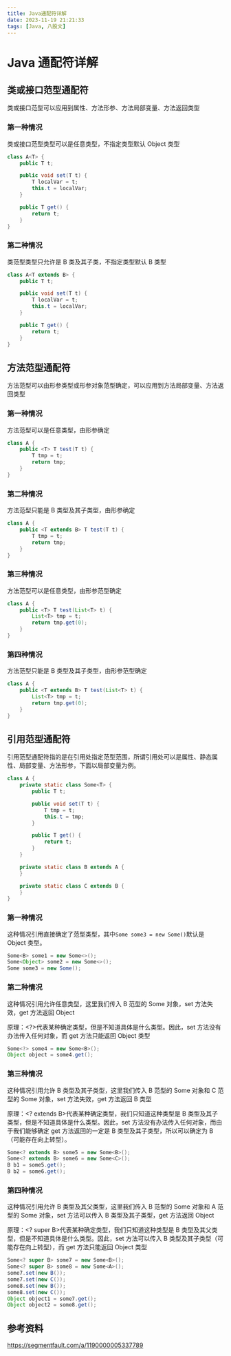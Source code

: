 ```yaml
---
title: Java通配符详解
date: 2023-11-19 21:21:33
tags: [Java, 八股文]
---
```


# Java 通配符详解

## 类或接口范型通配符

类或接口范型可以应用到属性、方法形参、方法局部变量、方法返回类型

### 第一种情况

类或接口范型类型可以是任意类型，不指定类型默认 Object 类型

```java
class A<T> {
    public T t;

    public void set(T t) {
        T localVar = t;
        this.t = localVar;
    }

    public T get() {
        return t;
    }
}
```

### 第二种情况

类范型类型只允许是 B 类及其子类，不指定类型默认 B 类型

```java
class A<T extends B> {
    public T t;

    public void set(T t) {
        T localVar = t;
        this.t = localVar;
    }

    public T get() {
        return t;
    }
}
```

## 方法范型通配符

方法范型可以由形参类型或形参对象范型确定，可以应用到方法局部变量、方法返回类型

### 第一种情况

方法范型可以是任意类型，由形参确定

```java
class A {
    public <T> T test(T t) {
        T tmp = t;
        return tmp;
    }
}
```

### 第二种情况

方法范型只能是 B 类型及其子类型，由形参确定

```java
class A {
    public <T extends B> T test(T t) {
        T tmp = t;
        return tmp;
    }
}
```

### 第三种情况

方法范型可以是任意类型，由形参范型确定

```java
class A {
    public <T> T test(List<T> t) {
        List<T> tmp = t;
        return tmp.get(0);
    }
}
```

### 第四种情况

方法范型只能是 B 类型及其子类型，由形参范型确定

```java
class A {
    public <T extends B> T test(List<T> t) {
        List<T> tmp = t;
        return tmp.get(0);
    }
}
```

## 引用范型通配符

引用范型通配符指的是在引用处指定范型范围，所谓引用处可以是属性、静态属性、局部变量、方法形参，下面以局部变量为例。

```java
class A {
    private static class Some<T> {
        public T t;

        public void set(T t) {
            T tmp = t;
            this.t = tmp;
        }

        public T get() {
            return t;
        }
    }

    private static class B extends A {
    }

    private static class C extends B {
    }
}
```

### 第一种情况

这种情况引用直接确定了范型类型，其中`Some some3 = new Some()`默认是 Object 类型。

```java
Some<B> some1 = new Some<>();
Some<Object> some2 = new Some<>();
Some some3 = new Some();
```

### 第二种情况

这种情况引用允许任意类型，这里我们传入 B 范型的 Some 对象，set 方法失效，get 方法返回 Object

原理：<?>代表某种确定类型，但是不知道具体是什么类型。因此，set 方法没有办法传入任何对象，而 get 方法只能返回 Object 类型

```java
Some<?> some4 = new Some<B>();
Object object = some4.get();
```

### 第三种情况

这种情况引用允许 B 类型及其子类型，这里我们传入 B 范型的 Some 对象和 C 范型的 Some 对象，set 方法失效，get 方法返回 B 类型

原理：<? extends B>代表某种确定类型，我们只知道这种类型是 B 类型及其子类型，但是不知道具体是什么类型。因此，set 方法没有办法传入任何对象，而由于我们能够确定 get 方法返回的一定是 B 类型及其子类型，所以可以确定为 B（可能存在向上转型）。

```java
Some<? extends B> some5 = new Some<B>();
Some<? extends B> some6 = new Some<C>();
B b1 = some5.get();
B b2 = some6.get();
```

### 第四种情况

这种情况引用允许 B 类型及其父类型，这里我们传入 B 范型的 Some 对象和 A 范型的 Some 对象，set 方法可以传入 B 类型及其子类型，get 方法返回 Object

原理：<? super B>代表某种确定类型，我们只知道这种类型是 B 类型及其父类型，但是不知道具体是什么类型。因此，set 方法可以传入 B 类型及其子类型（可能存在向上转型），而 get 方法只能返回 Object 类型

```java
Some<? super B> some7 = new Some<B>();
Some<? super B> some8 = new Some<A>();
some7.set(new B());
some7.set(new C());
some8.set(new B());
some8.set(new C());
Object object1 = some7.get();
Object object2 = some8.get();
```

## 参考资料

https://segmentfault.com/a/1190000005337789
